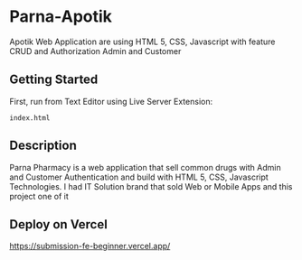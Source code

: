 # Parna-Apotik
Apotik Web Application are using HTML 5, CSS, Javascript with feature CRUD and Authorization Admin and Customer

## Getting Started

First, run from Text Editor using Live Server Extension:

```click
index.html
```

## Description
Parna Pharmacy is a web application that sell common drugs with Admin and Customer Authentication and build with HTML 5, CSS, Javascript Technologies. I had IT Solution brand that sold Web or Mobile Apps and this project one of it


## Deploy on Vercel

https://submission-fe-beginner.vercel.app/